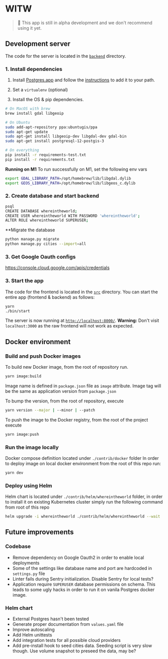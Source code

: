# WITW

> 🚧 This app is still in alpha development and we don't recommend using it yet.

## Development server

The code for the server is located in the [`backend`](./backend) directory.

### 1. Install dependencies

1. Install [Postgres.app](https://postgresapp.com/) and follow the [instructions](https://postgresapp.com/documentation/install.html) to add it to your path.

2. Set a `virtualenv` (optional)

3. Install the OS & pip dependencies.

```sh
# On MacOS with brew
brew install gdal libgeoip

# On Ubuntu
sudo add-apt-repository ppa:ubuntugis/ppa
sudo apt-get update
sudo apt-get install libgeoip-dev libgdal-dev gdal-bin
sudo apt-get install postgresql-12-postgis-3

# On everything
pip install -r requirements-test.txt
pip install -r requirements.txt
```

**Running on M1**
To run successfully on M1, set the following env vars

```sh
export GDAL_LIBRARY_PATH=/opt/homebrew/lib/libgdal.dylib
export GEOS_LIBRARY_PATH=/opt/homebrew/lib/libgeos_c.dylib
```

### 2. Create database and start backend

```sh
psql
CREATE DATABASE whereintheworld;
CREATE USER whereintheworld WITH PASSWORD 'whereintheworld';
ALTER ROLE whereintheworld SUPERUSER;
```

**Migrate the database

```sh
python manage.py migrate
python manage.py cities --import=all
```

### 3. Get Google Oauth configs

<https://console.cloud.google.com/apis/credentials>

### 3. Start the app

The code for the frontend is located in the [`src`](./src) directory. You can start the entire app (frontend & backend) as follows:

```sh
yarn
./bin/start
```

The server is now running at [`http://localhost:8000/`](http://localhost:8000/). **Warning:** Don't visit `localhost:3000` as the raw frontend will not work as expected.

## Docker environment

### Build and push Docker images

To build new Docker image, from the root of repository run.

```sh
yarn image:build
```

Image name is defined in `package.json` file as `image` attribute. Image tag will be the same as application version from `package.json`

To bump the version, from the root of repository, execute

```sh
yarn version --major | --minor | --patch
```

To push the image to the Docker registry, from the root of the project execute

```sh
yarn image:push
```

### Run the image locally

Docker compose definition located under `./contrib/docker` folder
In order to deploy image on local docker environment from the root of this repo run:

```sh
yarn dev
```

### Deploy using Helm

Helm chart is located under `./contrib/helm/whereintheworld` folder, in order to install it on existing Kubernetes cluster simply run the following command from root of this repo

```sh
helm upgrade -i whereintheworld ./contrib/helm/whereintheworld --wait
```

## Future improvements

### Codebase

* Remove dependency on Google Oauth2 in order to enable local deployments
* Some of the settings like database name and port are hardcoded in `settings.py` file
* Linter fails during Sentry initialization. Disable Sentry for local tests?
* Application require `SUPERUSER` database permissions on schema. This leads to some ugly hacks in order to run it on vanila Postgres docker image.

### Helm chart

* External Postgres hasn't been tested
* Generate proper documentation from `values.yaml` file
* Improve autoscaling
* Add Helm unittests
* Add integration tests for all possible cloud providers
* Add pre-install hook to seed cities data. Seeding script is very slow though. Use volume snapshot to preseed the data, may be?
